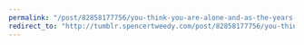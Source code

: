 ```yaml
---
permalink: "/post/82858177756/you-think-you-are-alone-and-as-the-years-go-by"
redirect_to: "http://tumblr.spencertweedy.com/post/82858177756/you-think-you-are-alone-and-as-the-years-go-by"
---
```


